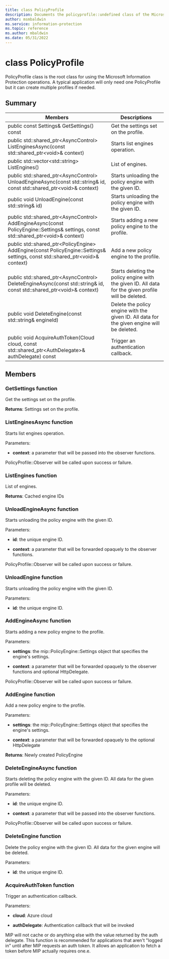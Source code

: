 ```yaml
---
title: class PolicyProfile 
description: Documents the policyprofile::undefined class of the Microsoft Information Protection (MIP) SDK.
author: msmbaldwin
ms.service: information-protection
ms.topic: reference
ms.author: mbaldwin
ms.date: 05/31/2022
---
```


# class PolicyProfile 
PolicyProfile class is the root class for using the Microsoft Information Protection operations. A typical application will only need one PolicyProfile but it can create multiple profiles if needed.
  
## Summary
 Members                        | Descriptions                                
--------------------------------|---------------------------------------------
public const Settings& GetSettings() const  |  Get the settings set on the profile.
public std::shared_ptr\<AsyncControl\> ListEnginesAsync(const std::shared_ptr\<void\>& context)  |  Starts list engines operation.
public std::vector\<std::string\> ListEngines()  |  List of engines.
public std::shared_ptr\<AsyncControl\> UnloadEngineAsync(const std::string& id, const std::shared_ptr\<void\>& context)  |  Starts unloading the policy engine with the given ID.
public void UnloadEngine(const std::string& id)  |  Starts unloading the policy engine with the given ID.
public std::shared_ptr\<AsyncControl\> AddEngineAsync(const PolicyEngine::Settings& settings, const std::shared_ptr\<void\>& context)  |  Starts adding a new policy engine to the profile.
public std::shared_ptr\<PolicyEngine\> AddEngine(const PolicyEngine::Settings& settings, const std::shared_ptr\<void\>& context)  |  Add a new policy engine to the profile.
public std::shared_ptr\<AsyncControl\> DeleteEngineAsync(const std::string& id, const std::shared_ptr\<void\>& context)  |  Starts deleting the policy engine with the given ID. All data for the given profile will be deleted.
public void DeleteEngine(const std::string& engineId)  |  Delete the policy engine with the given ID. All data for the given engine will be deleted.
public void AcquireAuthToken(Cloud cloud, const std::shared_ptr\<AuthDelegate\>& authDelegate) const  |  Trigger an authentication callback.
  
## Members
  
### GetSettings function
Get the settings set on the profile.

  
**Returns**: Settings set on the profile.
  
### ListEnginesAsync function
Starts list engines operation.

Parameters:  
* **context**: a parameter that will be passed into the observer functions. 


PolicyProfile::Observer will be called upon success or failure.
  
### ListEngines function
List of engines.

  
**Returns**: Cached engine IDs
  
### UnloadEngineAsync function
Starts unloading the policy engine with the given ID.

Parameters:  
* **id**: the unique engine ID. 


* **context**: a parameter that will be forwarded opaquely to the observer functions. 


PolicyProfile::Observer will be called upon success or failure.
  
### UnloadEngine function
Starts unloading the policy engine with the given ID.

Parameters:  
* **id**: the unique engine ID.


  
### AddEngineAsync function
Starts adding a new policy engine to the profile.

Parameters:  
* **settings**: the mip::PolicyEngine::Settings object that specifies the engine's settings. 


* **context**: a parameter that will be forwarded opaquely to the observer functions and optional HttpDelegate. 


PolicyProfile::Observer will be called upon success or failure.
  
### AddEngine function
Add a new policy engine to the profile.

Parameters:  
* **settings**: the mip::PolicyEngine::Settings object that specifies the engine's settings. 


* **context**: a parameter that will be forwarded opaquely to the optional HttpDelegate



  
**Returns**: Newly created PolicyEngine
  
### DeleteEngineAsync function
Starts deleting the policy engine with the given ID. All data for the given profile will be deleted.

Parameters:  
* **id**: the unique engine ID. 


* **context**: a parameter that will be passed into the observer functions. 


PolicyProfile::Observer will be called upon success or failure.
  
### DeleteEngine function
Delete the policy engine with the given ID. All data for the given engine will be deleted.

Parameters:  
* **id**: the unique engine ID.


  
### AcquireAuthToken function
Trigger an authentication callback.

Parameters:  
* **cloud**: Azure cloud 


* **authDelegate**: Authentication callback that will be invoked


MIP will not cache or do anything else with the value returned by the auth delegate. This function is recommended for applications that aren't "logged in" until after MIP requests an auth token. It allows an application to fetch a token before MIP actually requires one.e.
